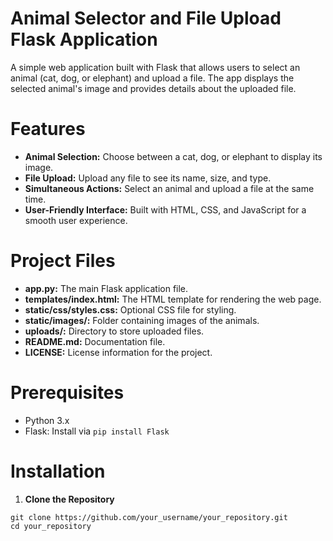 # Animal Selector and File Upload Flask Application

A simple web application built with Flask that allows users to select an animal (cat, dog, or elephant) and upload a file. The app displays the selected animal's image and provides details about the uploaded file.

# Features

- **Animal Selection:** Choose between a cat, dog, or elephant to display its image.
- **File Upload:** Upload any file to see its name, size, and type.
- **Simultaneous Actions:** Select an animal and upload a file at the same time.
- **User-Friendly Interface:** Built with HTML, CSS, and JavaScript for a smooth user experience.


# Project Files 

- **app.py:** The main Flask application file.
- **templates/index.html:** The HTML template for rendering the web page.
- **static/css/styles.css:** Optional CSS file for styling.
- **static/images/:** Folder containing images of the animals.
- **uploads/:** Directory to store uploaded files.
- **README.md:** Documentation file.
- **LICENSE:** License information for the project.


# Prerequisites

- Python 3.x
- Flask: Install via `pip install Flask`

# Installation

1. **Clone the Repository**
```
git clone https://github.com/your_username/your_repository.git
cd your_repository
```
